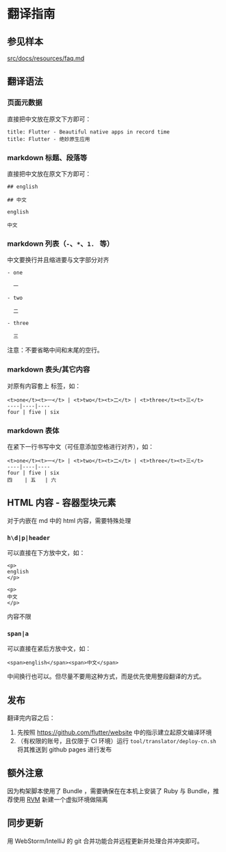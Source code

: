 # 翻译指南

## 参见样本

[src/docs/resources/faq.md](/src/docs/resources/faq.md)

## 翻译语法

### 页面元数据

直接把中文放在原文下方即可：

```
title: Flutter - Beautiful native apps in record time
title: Flutter - 绝妙原生应用
```

### markdown 标题、段落等

直接把中文放在原文下方即可：

```
## english

## 中文

english

中文
```

### markdown 列表（`-`、`*`、`1. ` 等）

中文要换行并且缩进要与文字部分对齐

```
- one

  一
  
- two

  二
  
- three

  三

```

注意：不要省略中间和末尾的空行。

### markdown 表头/其它内容

对原有内容套上 <t> 标签，如：

```
<t>one</t><t>一</t> | <t>two</t><t>二</t> | <t>three</t><t>三</t>
----|----|----
four | five | six

```

### markdown 表体

在紧下一行书写中文（可任意添加空格进行对齐），如：

```
<t>one</t><t>一</t> | <t>two</t><t>二</t> | <t>three</t><t>三</t>
----|----|----
four | five | six
四    | 五   | 六

```

## HTML 内容 - 容器型块元素

对于内嵌在 md 中的 html 内容，需要特殊处理

### `h\d|p|header`

可以直接在下方放中文，如：

```
<p>
english
</p>

<p>
中文
</p>

```

内容不限

### `span|a`

可以直接在紧后方放中文，如：

```
<span>english</span><span>中文</span>
```
中间换行也可以。但尽量不要用这种方式，而是优先使用整段翻译的方式。

## 发布

翻译完内容之后：

1. 先按照 <https://github.com/flutter/website> 中的指示建立起原文编译环境
1. （有权限的账号，且仅限于 CI 环境）运行 `tool/translator/deploy-cn.sh` 将其推送到 github pages 进行发布

## 额外注意

因为构架脚本使用了 Bundle ，需要确保在在本机上安装了 Ruby 与 Bundle，推荐使用 [RVM](https://ruby-china.org/wiki/rvm-guide) 新建一个虚拟环境做隔离

## 同步更新

用 WebStorm/IntelliJ 的 git 合并功能合并远程更新并处理合并冲突即可。
